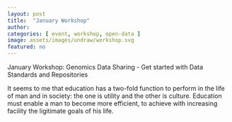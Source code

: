 ```yaml
---
layout: post
title:  "January Workshop"
author: 
categories: [ event, workshop, open-data ]
image: assets/images/undraw/workshop.svg
featured: no
---
```

<!--- This first line will be displayed on the landing page with the Post title--->
January Workshop: Genomics Data Sharing - Get started with Data Standards and Repositories

It seems to me that education has a two-fold function to perform in the life of man and in society: the one is utility and the other is culture. Education must enable a man to become more efficient, to achieve with increasing facility the ligitimate goals of his life.